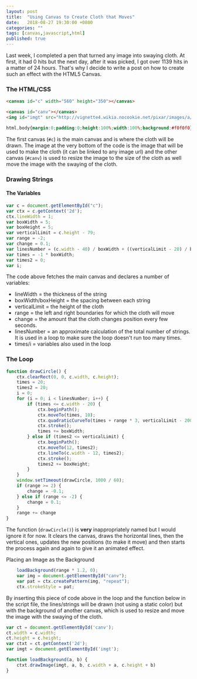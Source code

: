 ```yaml
---
layout: post
title:  "Using Canvas to Create Cloth that Moves"
date:   2018-08-27 19:30:00 +0800
categories: ""
tags: [canvas,javascript,html]
published: true
---
```


Last week, I completed a pen that turned any image into swaying cloth. At first, it had 0 hits but the next day, after it was picked, I got over 1139 hits in a matter of 24 hours. That's why I decide to write a post on how to create such an effect with the HTML5 Canvas.

### The HTML/CSS

```html
<canvas id="c" width="560" height="350"></canvas>

<canvas id="canv"></canvas>
<img id="imgt" src="http://vignette4.wikia.nocookie.net/pixar/images/a/a0/Brave_tapestry_new.jpg/revision/latest?cb=20130224170155"></img>
```

```css
html,body{margin:0;padding:0;height:100%;width:100%;background:#f0f0f0}#c{max-width:calc(100% - 20px);margin:0px auto;display:block}#canv,#imgt{display:none}
```

The first canvas (`#c`) is the main canvas and is where the cloth will be drawn. The image at the very bottom of the code is the image that will be used to make the cloth (it can be linked to any image url) and the other canvas (`#canv`) is used to resize the image to the size of the cloth as well move the image with the swaying of the cloth.

### Drawing Strings
#### The Variables

```js
var c = document.getElementById("c");
var ctx = c.getContext('2d');
ctx.lineWidth = 1;
var boxWidth = 5;
var boxHeight = 5;
var verticalLimit = c.height - 79;
var range = -2;
var change = 0.1;
var linesNumber = (c.width - 40) / boxWidth + ((verticalLimit - 20) / boxHeight) + 1;
var times = -1 * boxWidth;
var times2 = 0;
var i;
```

The code above fetches the main canvas and declares a number of variables:
- lineWidth = the thickness of the string
- boxWidth/boxHeight = the spacing between each string
- verticalLimit = the height of the cloth
- range = the left and right boundaries for which the cloth will move
- change = the amount that the cloth changes position every few seconds.
- linesNumber = an approximate calculation of the total number of strings. It is used in a loop to make sure the loop doesn't run too many times.
- times/i = variables also used in the loop

### The Loop

```js
function drawCircle() {
	ctx.clearRect(0, 0, c.width, c.height);
	times = 20;
	times2 = 20;
	i = 0;
	for (i = 0; i < linesNumber; i++) {
		if (times <= c.width - 20) {
			ctx.beginPath();
			ctx.moveTo(times, 10);
			ctx.quadraticCurveTo(times + range * 3, verticalLimit - 200, times + range, verticalLimit);
			ctx.stroke();
			times += boxWidth;
		} else if (times2 <= verticalLimit) {
			ctx.beginPath();
			ctx.moveTo(12, times2);
			ctx.lineTo(c.width - 12, times2);
			ctx.stroke();
			times2 += boxHeight;
		}
	}
	window.setTimeout(drawCircle, 1000 / 60);
	if (range >= 2) {
		change = -0.1;
	} else if (range <= -2) {
		change = 0.1;
	}
	range += change
}

```

The function (`drawCircle()`) is **very** inappropriately named but I would ignore it for now. It clears the canvas, draws the horizontal lines, then the vertical ones, updates the new positions (to make it move) and then starts the process again and again to give it an animated effect.

Placing an Image as the Background

```js
	loadBackground(range * 1.2, 0);
	var img = document.getElementById("canv");
	var pat = ctx.createPattern(img, "repeat");
	ctx.strokeStyle = pat;
```

By inserting this piece of code above in the loop and the function below in the script file, the lines/strings will be drawn (not using a static color) but with the background of another canvas, which is used to resize and move the image with the swaying of the cloth.

```js
var ct = document.getElementById('canv');
ct.width = c.width;
ct.height = c.height;
var ctxt = ct.getContext('2d');
var imgt = document.getElementById('imgt');

function loadBackground(a, b) {
	ctxt.drawImage(imgt, a, b, c.width + a, c.height + b)
}
```
